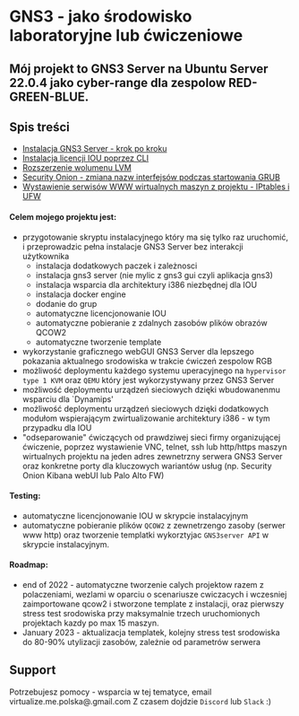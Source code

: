 # GNS3 - jako środowisko laboratoryjne lub ćwiczeniowe
## Mój projekt to GNS3 Server na Ubuntu Server 22.0.4 jako cyber-range dla zespolow RED-GREEN-BLUE.

## Spis treści
* [Instalacja GNS3 Server - krok po kroku](https://github.com/virtualizeme/gns3-as-a-cyber-range/blob/c680d1aa7f476e0468a4108c9cdc376af7c933dd/gns3server-install-steps.md)
* [Instalacja licencji IOU poprzez CLI](https://github.com/virtualizeme/gns3-as-a-cyber-range/blob/6abea34ef8006c04d572558c0407b9732db6b5a2/IOU-license-via-CLI.md)
* [Rozszerzenie wolumenu LVM](https://github.com/virtualizeme/gns3-as-a-cyber-range/blob/6abea34ef8006c04d572558c0407b9732db6b5a2/rozszerzenie-wolumenu-LVM.md)
* [Security Onion - zmiana nazw interfejsów podczas startowania GRUB](https://github.com/virtualizeme/gns3-as-a-cyber-range/blob/6abea34ef8006c04d572558c0407b9732db6b5a2/SOnion-interface-problem.md)
* [Wystawienie serwisów WWW wirtualnych maszyn z projektu - IPtables i UFW](https://github.com/virtualizeme/gns3-as-a-cyber-range/blob/6abea34ef8006c04d572558c0407b9732db6b5a2/iptables-ufw-ext-services.md)
#### Celem mojego projektu jest:
* przygotowanie skryptu instalacyjnego który ma się tylko raz uruchomić, i przeprowadzic pełna instalacje GNS3 Server bez interakcji użytkownika
  - instalacja dodatkowych paczek i zależnosci 
  - instalacja gns3 server (nie mylic z gns3 gui czyli aplikacja gns3)
  - instalacja wsparcia dla architektury i386 niezbędnej dla IOU
  - instalacja docker engine
  - dodanie do grup
  - automatyczne licencjonowanie IOU
  - automatyczne pobieranie z zdalnych zasobów plików obrazów QCOW2
  - automatyczne tworzenie template
* wykorzystanie graficznego webGUI GNS3 Server dla lepszego pokazania aktualnego srodowiska w trakcie ćwiczeń zespolow RGB
* możliwość deploymentu każdego systemu uperacyjnego na `hypervisor type 1 KVM` oraz `QEMU` który jest wykorzystywany przez GNS3 Server
* możliwość deploymentu urządzeń sieciowych dzięki wbudowanenmu wsparciu dla `Dynamips'
* możliwość deploymentu urządzeń sieciowych dzięki dodatkowych modułom wspierającym zwirtualizowanie architektury i386 - w tym przypadku dla IOU
* "odseparowanie" ćwiczących od prawdziwej sieci firmy organizującej ćwiczenie, poprzez wystawienie VNC, telnet, ssh lub http/https maszyn wirtualnych projektu na jeden adres zewnetrzny serwera GNS3 Server oraz konkretne porty dla kluczowych wariantów usług (np. Security Onion Kibana webUI lub Palo Alto FW)
#### Testing: 
  - automatyczne licencjonowanie IOU w skrypcie instalacyjnym
  - automatyczne pobieranie plików `QCOW2` z zewnetrzengo zasoby (serwer www http) oraz tworzenie templatki wykorztyjac `GNS3server API` w skrypcie instalacyjnym.
#### Roadmap:
  - end of 2022 - automatyczne tworzenie calych projektow razem z polaczeniami, wezlami w oparciu o scenariusze cwiczacych i wczesniej zaimportowane qcow2 i stworzone template z instalacji, oraz pierwszy stress test srodowiska przy maksymalnie trzech uruchomionych projektach kazdy po max 15 maszyn.
  - January 2023 - aktualizacja templatek, kolejny stress test srodowiska do 80-90% utylizacji zasobów, zależnie od parametrów serwera
## Support
Potrzebujesz pomocy - wsparcia w tej tematyce, email virtualize.me.polska@.gmail.com Z czasem dojdzie `Discord` lub `Slack` :)
